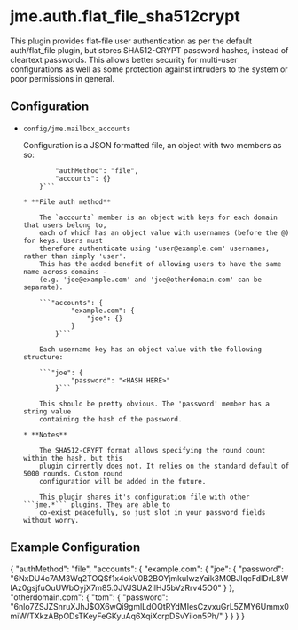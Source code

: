 jme.auth.flat_file_sha512crypt
========

This plugin provides flat-file user authentication as per the default auth/flat_file
plugin, but stores SHA512-CRYPT password hashes, instead of cleartext passwords.
This allows better security for multi-user configurations as well as some protection
against intruders to the system or poor permissions in general.

Configuration
-------------

* `config/jme.mailbox_accounts`

    Configuration is a JSON formatted file, an object with two members as so:

    ```{
    		"authMethod": "file",
    		"accounts": {}
    	}```

    * **File auth method**

    	The `accounts` member is an object with keys for each domain that users belong to,
    	each of which has an object value with usernames (before the @)	for keys. Users must
    	therefore authenticate using 'user@example.com' usernames, rather than simply 'user'.
    	This has the added benefit of allowing users to have the same name across domains -
    	(e.g. 'joe@example.com' and 'joe@otherdomain.com' can be separate).

	    ```"accounts": {
	    		"example.com": {
	    			"joe": {}
	    		}
	    	}```

	    Each username key has an object value with the following structure:

	    ```"joe": {
				"password": "<HASH HERE>"
			}```

		This should be pretty obvious. The 'password' member has a string value
		containing the hash of the password.

	* **Notes**

		The SHA512-CRYPT format allows specifying the round count within the hash, but this
		plugin cirrently does not. It relies on the standard default of 5000 rounds. Custom round
		configuration will be added in the future.

		This plugin shares it's configuration file with other ```jme.*``` plugins. They are able to
		co-exist peacefully, so just slot in your password fields without worry.

Example Configuration
-------------
{
	"authMethod": "file",
	"accounts": {
		"example.com": {
			"joe": {
				"password": "$6$NxDU4c7AM3Wq2TOQ$f1x4okV0B2BOYjmkuIwzYaik3M0BJIqcFdIDrL8WIAz0gsjfuOuUWbOyjX7m85.0JVJSUA2ilHJ5bVzRrv45O0"
			}
		},
		"otherdomain.com": {
			"tom": {
				"password": "$6$nlo7ZSJZSnruXJhJ$OX6wQi9gmlLdOQtRYdMIesCzvxuGrL5ZMY6Ummx0miW/TXkzABpODsTKeyFeGKyuAq6XqiXcrpDSvYilon5Ph/"
			}
		}
	}
}
